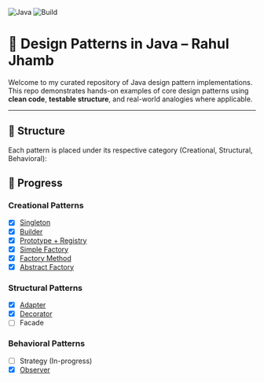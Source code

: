 ![Java](https://img.shields.io/badge/Java-17-orange)
![Build](https://github.com/itzRJ/Design-Patterns-Java/actions/workflows/maven.yml/badge.svg)

# 🎯 Design Patterns in Java – Rahul Jhamb

Welcome to my curated repository of Java design pattern implementations. This repo demonstrates hands-on examples of core design patterns using **clean code**, **testable structure**, and real-world analogies where applicable.

---

## 📁 Structure

Each pattern is placed under its respective category (Creational, Structural, Behavioral):

## 📌 Progress

### Creational Patterns
- [x] [Singleton](./src/main/java/creational/singleton)
- [x] [Builder](./src/main/java/creational/builder)
- [x] [Prototype + Registry](./src/main/java/creational/prototype)
- [x] [Simple Factory](./src/main/java/creational/factory/simplefactory)
- [x] [Factory Method](./src/main/java/creational/factory/factorymethod)
- [x] [Abstract Factory](./src/main/java/creational/factory/abstractfactory)

### Structural Patterns
- [x] [Adapter](./src/main/java/structural/adapter)
- [X] [Decorator](./src/main/java/structural/decorator)
- [ ] Facade 

### Behavioral Patterns
- [ ] Strategy (In-progress)
- [x] [Observer](./src/main/java/behavioral/observer)
